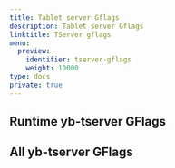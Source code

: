 ```yaml
---
title: Tablet server Gflags
description: Tablet server Gflags
linktitle: TServer gflags
menu:
  preview:
    identifier: tserver-gflags
    weight: 10000
type: docs
private: true
---
```


## Runtime yb-tserver GFlags

<!-- {< flag-listing process="tserver" flagType="runtime" >}} -->

## All yb-tserver GFlags

<!-- {< flag-listing process="tserver" flagType="all" >}} -->
